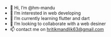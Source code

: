 - 👋 Hi, I’m @hm-mandu
- 👀 I’m interested in web developing
- 🌱 I’m currently learning flutter and dart
- 💞️ I’m looking to collaborate with a web desiner
- 📫 contact me on hritikmandlik63@gmail.com

<!---
hm-mandu/hm-mandu is a ✨ special ✨ repository because its `README.md` (this file) appears on your GitHub profile.
You can click the Preview link to take a look at your changes.
--->
